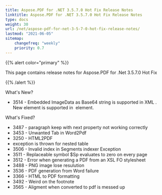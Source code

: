 ```yaml
---
title: Aspose.PDF for .NET 3.5.7.0 Hot Fix Release Notes
linktitle: Aspose.PDF for .NET 3.5.7.0 Hot Fix Release Notes
type: docs
weight: 30
url: /net/aspose-pdf-for-net-3-5-7-0-hot-fix-release-notes/
lastmod: "2021-06-05"
sitemap:
    changefreq: "weekly"
    priority: 0.7
---
```


{{% alert color="primary" %}}

This page contains release notes for Aspose.PDF for .Net 3.5.7.0 Hot Fix

{{% /alert %}}

What's New?

- 3514 - Embedded ImageData as Base64 string is
  supported in XML . New element <ImageData> is supported in
  <Image> element.

What's Fixed?

- 3487 - paragraph
  keep with next property not working correctly
- 3453 - Unwanted
  Tab in Word2Pdf
- 3250 - HTML2PDF
- exception is thrown for nested table 
- 3506 - Invalid
  index in Segments indexer Exception
- 3511 - Replaceable
  symbol $Sp evaluates to zero on every page 
- 3512 - Error
  when generating a PDF from an XSL FO stylesheet
- 3488 - PNG
  image lose resulution 
- 3536 - PDF
  generation from Word failure
- 3366 - HTML
  to PDF formatting 
- 3492 - Weird
  on the footnote
- 3565 - Aligment
  when converted to pdf is messed up
